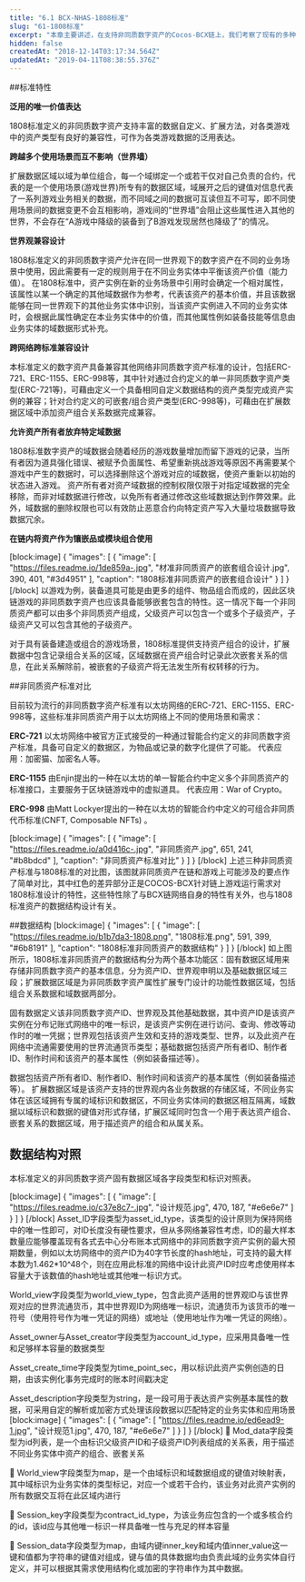 ```yaml
---
title: "6.1 BCX-NHAS-1808标准"
slug: "61-1808标准"
excerpt: "本章主要讲述，在支持非同质数字资产的Cocos-BCX链上，我们考察了现有的多种非同质数字资产标准，并结合游戏行业需求定义了BCX-NHAS-1808非同质数字资产标准用于规范所有将在BCX链上发布和流通的非同质数字资产。"
hidden: false
createdAt: "2018-12-14T03:17:34.564Z"
updatedAt: "2019-04-11T08:38:55.376Z"
---
```

##标准特性

**泛用的唯一价值表达**

1808标准定义的非同质数字资产支持丰富的数据自定义、扩展方法，对各类游戏中的资产类型有良好的兼容性，可作为各类游戏数据的泛用表达。


**跨越多个使用场景而互不影响（世界墙）**

扩展数据区域以域为单位组合，每一个域绑定一个或若干仅对自己负责的合约，代表的是一个使用场景(游戏世界)所专有的数据区域，域展开之后的键值对信息代表了一系列游戏业务相关的数据，而不同域之间的数据可互读但互不可写，即不同使用场景间的数据变更不会互相影响，游戏间的“世界墙”会阻止这些属性进入其他的世界，不会存在“A游戏中降级的装备到了B游戏发现居然也降级了”的情况。


**世界观兼容设计**

1808标准定义的非同质数字资产允许在同一世界观下的数字资产在不同的业务场景中使用，因此需要有一定的规则用于在不同业务实体中平衡该资产价值（能力值）。 
在1808标准中，资产实例在新的业务场景中引用时会确定一个相对属性，该属性以某一个确定的其他域数据作为参考，代表该资产的基本价值，并且该数据能够在同一世界观下的其他业务实体中识别，当该资产实例进入不同的业务实体时，会根据此属性确定在本业务实体中的价值，而其他属性例如装备技能等信息由业务实体的域数据形式补充。


**跨网络跨标准兼容设计**

本标准定义的数字资产具备兼容其他网络非同质数字资产标准的设计，包括ERC-721、ERC-1155、ERC-998等，其中针对通过合约定义的单一非同质数字资产类型(ERC-721等)，可藉由定义一个具备相同自定义数据结构的资产类型完成资产实例的兼容；针对合约定义的可嵌套/组合资产类型(ERC-998等)，可藉由在扩展数据区域中添加资产组合关系数据完成兼容。


**允许资产所有者放弃特定域数据**

1808标准数字资产的域数据会随着经历的游戏数量增加而留下游戏的记录，当所有者因为道具强化错误、被赋予负面属性、希望重新挑战游戏等原因不再需要某个游戏中产生的数据时，可以选择删除这个游戏对应的域数据，使资产重新以初始的状态进入游戏。
资产所有者对资产域数据的控制权限仅限于对指定域数据的完全移除，而非对域数据进行修改，以免所有者通过修改这些域数据达到作弊效果。此外，域数据的删除权限也可以有效防止恶意合约向特定资产写入大量垃圾数据导致数据冗余。


**在链内将资产作为镶嵌品或模块组合使用**

[block:image]
{
  "images": [
    {
      "image": [
        "https://files.readme.io/1de859a-.jpg",
        "材准非同质资产的嵌套组合设计.jpg",
        390,
        401,
        "#3d4951"
      ],
      "caption": "1808标准非同质资产的嵌套组合设计"
    }
  ]
}
[/block]
以游戏为例，装备道具可能是由更多的组件、物品组合而成的，因此区块链游戏的非同质数字资产也应该具备能够嵌套包含的特性。这一情况下每一个非同质资产都可以由多个非同质资产组成，父级资产可以包含一个或多个子级资产，子级资产又可以包含其他的子级资产。 

对于具有装备建造或组合的游戏场景，1808标准提供支持资产组合的设计，扩展数据中包含记录组合关系的区域，区域数据在资产组合时记录此次嵌套关系的信息，在此关系解除前，被嵌套的子级资产将无法发生所有权转移的行为。

##非同质资产标准对比

目前较为流行的非同质数字资产标准有以太坊网络的ERC-721、ERC-1155、ERC-998等，这些标准非同质资产用于以太坊网络上不同的使用场景和需求：

**ERC-721**
以太坊网络中被官方正式接受的一种通过智能合约定义的非同质数字资产标准，具备可自定义的数据区，为物品或记录的数字化提供了可能。 代表应用：加密猫、加密名人等。

**ERC-1155**
由Enjin提出的一种在以太坊的单一智能合约中定义多个非同质资产的标准接口，主要服务于区块链游戏中的虚拟道具。 代表应用：War of Crypto。

**ERC-998**
由Matt Lockyer提出的一种在以太坊的智能合约中定义的可组合非同质代币标准(CNFT, Composable NFTs) 。

[block:image]
{
  "images": [
    {
      "image": [
        "https://files.readme.io/a0d416c-.jpg",
        "非同质资产.jpg",
        651,
        241,
        "#b8bdcd"
      ],
      "caption": "非同质资产标准对比"
    }
  ]
}
[/block]
上述三种非同质资产标准与1808标准的对比图，该图就非同质资产在链和游戏上可能涉及的要点作了简单对比，其中红色的差异部分正是COCOS-BCX针对链上游戏运行需求对1808标准设计的特性，这些特性除了与BCX链网络自身的特性有关外，也与1808标准资产的数据结构设计有关。


##数据结构
[block:image]
{
  "images": [
    {
      "image": [
        "https://files.readme.io/b1b7da3-1808.png",
        "1808标准.png",
        591,
        399,
        "#6b8191"
      ],
      "caption": "1808标准非同质资产的数据结构"
    }
  ]
}
[/block]
如上图所示，1808标准非同质资产的数据结构分为两个基本功能区：固有数据区域用来存储非同质数字资产的基本信息，分为资产ID、世界观申明以及基础数据区域三段；扩展数据区域是为非同质数字资产属性扩展专门设计的功能性数据区域，包括组合关系数据和域数据两部分。

固有数据定义该非同质数字资产ID、世界观及其他基础数据，其中资产ID是该资产实例在分布记账式网络中的唯一标识，是该资产实例在进行访问、查询、修改等动作时的唯一凭据；世界观包括该资产生效和支持的游戏类型、世界，以及此资产在网络中流通需要使用的世界流通货币类型；基础数据包括资产所有者ID、制作者ID、制作时间和该资产的基本属性（例如装备描述等）。

数据包括资产所有者ID、制作者ID、制作时间和该资产的基本属性（例如装备描述等）。 扩展数据区域是该资产支持的世界观内各业务数据的存储区域，不同业务实体在该区域拥有专属的域标识和数据区，不同业务实体间的数据区相互隔离，域数据以域标识和数据的键值对形式存储，扩展区域同时包含一个用于表达资产组合、嵌套关系的数据区域，用于描述资产的组合和从属关系。



## 数据结构对照

本标准定义的非同质数字资产固有数据区域各字段类型和标识对照表。

[block:image]
{
  "images": [
    {
      "image": [
        "https://files.readme.io/c37e8c7-.jpg",
        "设计规范.jpg",
        470,
        187,
        "#e6e6e7"
      ]
    }
  ]
}
[/block]
Asset_ID字段类型为asset_id_type，该类型的设计原则为保持网络中的唯一性即可，对ID长度没有硬性要求，但从多网络兼容性考虑，ID的最大样本数量应能够覆盖现有各式去中心分布账本式网络中的非同质数字资产实例的最大预期数量，例如以太坊网络中的资产ID为40字节长度的hash地址，可支持的最大样本数为1.462*10^48个，则在应用此标准的网络中设计此资产ID时应考虑使用样本容量大于该数值的hash地址或其他唯一标识方式。

World_view字段类型为world_view_type，包含此资产适用的世界观ID与该世界观对应的世界流通货币，其中世界观ID为网络唯一标识，流通货币为该货币的唯一符号（使用符号作为唯一凭证的网络）或地址（使用地址作为唯一凭证的网络）。

Asset_owner与Asset_creator字段类型为account_id_type，应采用具备唯一性和足够样本容量的数据类型

Asset_create_time字段类型为time_point_sec，用以标识此资产实例创造的日期，由该实例化事务完成时的账本时间戳决定

Asset_description字段类型为string，是一段可用于表达资产实例基本属性的数据，可采用自定的解析或加密方式处理该段数据以匹配特定的业务实体和应用场景
[block:image]
{
  "images": [
    {
      "image": [
        "https://files.readme.io/ed6ead9-1.jpg",
        "设计规范1.jpg",
        470,
        187,
        "#e6e6e7"
      ]
    }
  ]
}
[/block]
	Mod_data字段类型为id列表，是一个由标识父级资产ID和子级资产ID列表组成的关系表，用于描述不同业务实体中资产的组合、嵌套关系

	World_view字段类型为map，是一个由域标识和域数据组成的键值对映射表，其中域标识为业务实体的类型标记，对应一个或若干合约，该业务对此资产实例的所有数据交互将在此区域内进行

	Session_key字段类型为contract_id_type，为该业务应包含的一个或多核合约的id，该id应与其他唯一标识一样具备唯一性与充足的样本容量

	Session_data字段类型为map，由域内键inner_key和域内值inner_value这一键和值都为字符串的键值对组成，键与值的具体数据均由负责此域的业务实体自行定义，并可以根据其需求使用结构化或加密的字符串作为其中数据。